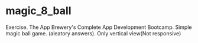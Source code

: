 # magic_8_ball
Exercise. The App Brewery's Complete App Development Bootcamp.
Simple magic ball game. (aleatory answers).
Only vertical view(Not responsive)

